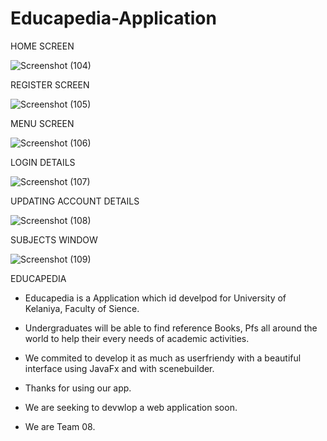 # Educapedia-Application

HOME SCREEN

![Screenshot (104)](https://user-images.githubusercontent.com/74417715/179601144-4fcf3398-b619-43f9-99ad-e185f6313f49.png)

REGISTER SCREEN

![Screenshot (105)](https://user-images.githubusercontent.com/74417715/179601161-f9b73a09-2dac-4513-a6c5-a540321a516c.png)

MENU SCREEN

![Screenshot (106)](https://user-images.githubusercontent.com/74417715/179601260-b60b0fde-fea5-4467-ae41-5db4e30bc3e4.png)

LOGIN DETAILS

![Screenshot (107)](https://user-images.githubusercontent.com/74417715/179601393-c09abd1c-e471-43b5-a5eb-2e2cc0be8ed5.png)

UPDATING ACCOUNT DETAILS

![Screenshot (108)](https://user-images.githubusercontent.com/74417715/179601419-3815c0a6-e4ed-49cf-ac10-25f2c60ad3cf.png)

SUBJECTS WINDOW

![Screenshot (109)](https://user-images.githubusercontent.com/74417715/179601522-5eaf2c15-486e-4a8c-a726-ed3a8a692aab.png)


EDUCAPEDIA

+ Educapedia is a Application which id develpod for University of Kelaniya,
 Faculty of Sience.

+ Undergraduates will be able to find reference Books, Pfs
 all around the world to help their every needs of academic activities.

+ We commited to develop it as much as userfriendy with a beautiful interface
using JavaFx and with scenebuilder.

+ Thanks for using our app.

+ We are seeking to devwlop a web application soon.

+ We are Team 08.

